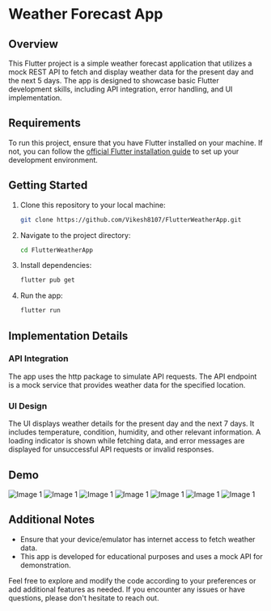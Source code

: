 # Weather Forecast App

## Overview

This Flutter project is a simple weather forecast application that utilizes a mock REST API to fetch and display weather data for the present day and the next 5 days. The app is designed to showcase basic Flutter development skills, including API integration, error handling, and UI implementation.

## Requirements

To run this project, ensure that you have Flutter installed on your machine. If not, you can follow the [official Flutter installation guide](https://flutter.dev/docs/get-started/install) to set up your development environment.

## Getting Started

1. Clone this repository to your local machine:

   ```bash
   git clone https://github.com/Vikesh8107/FlutterWeatherApp.git
   ```

2. Navigate to the project directory:

   ```bash
   cd FlutterWeatherApp
   ```

3. Install dependencies:

   ```bash
   flutter pub get
   ```

4. Run the app:

   ```bash
   flutter run
   ```

## Implementation Details

### API Integration

The app uses the http package to simulate API requests. The API endpoint is a mock service that provides weather data for the specified location.



### UI Design

The UI displays weather details for the present day and the next 7 days. It includes temperature, condition, humidity, and other relevant information. A loading indicator is shown while fetching data, and error messages are displayed for unsuccessful API requests or invalid responses.

## Demo 

![Image 1](assets/image1.jpg)
![Image 1](images/image1.jpg)
![Image 1](images/image1.jpg)
![Image 1](images/image1.jpg)
![Image 1](images/image1.jpg)
![Image 1](images/image1.jpg)
![Image 1](images/image1.jpg)



## Additional Notes

- Ensure that your device/emulator has internet access to fetch weather data.
- This app is developed for educational purposes and uses a mock API for demonstration.

Feel free to explore and modify the code according to your preferences or add additional features as needed. If you encounter any issues or have questions, please don't hesitate to reach out.
